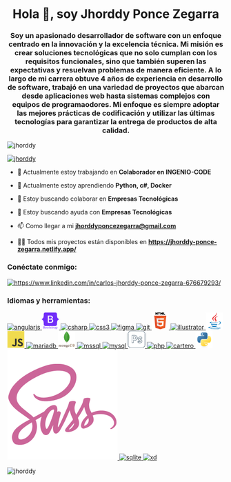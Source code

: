 <h1 align="center">Hola 👋, soy Jhorddy Ponce Zegarra</h1>
<h3 align="center">Soy un apasionado desarrollador de software con un enfoque centrado en la innovación y la excelencia técnica. Mi misión es crear soluciones tecnológicas que no solo cumplan con los requisitos funcionales, sino que también superen las expectativas y resuelvan problemas de manera eficiente. A lo largo de mi carrera obtuve 4 años de experiencia en desarrollo de software, trabajó en una variedad de proyectos que abarcan desde aplicaciones web hasta sistemas complejos con equipos de programaodores. Mi enfoque es siempre adoptar las mejores prácticas de codificación y utilizar las últimas tecnologías para garantizar la entrega de productos de alta calidad.</h3>

<p align="left"> <img src="https://komarev.com/ ghpvc/?username=jhorddy&label=Profile%20views&color=0e75b6&style=flat" alt="jhorddy" /> </p>

<p align="left"> <a href="https://github.com/ryo-ma /github-profile-tropic"><img src="https://github-profile-tropico.vercel.app/?username=jhorddy" alt="jhorddy" /></a> </p>

- 🔭 Actualmente estoy trabajando en **Colaborador en INGENIO-CODE**

- 🌱 Actualmente estoy aprendiendo **Python, c#, Docker**

- 👯 Estoy buscando colaborar en **Empresas Tecnológicas**

- 🤝 Estoy buscando ayuda con **Empresas Tecnológicas**

- 📫 Como llegar a mi **jhorddyponcezegarra@gmail.com**

- 👨‍💻 Todos mis proyectos están disponibles en **https://jhorddy-ponce-zegarra.netlify.app/**

<h3 align="left" >Conéctate conmigo:</h3>
<p align="left">
<a href="https://linkedin.com/in/https://www.linkedin.com/in/carlos-jhorddy-ponce- zegarra-676679293/" target="blank"><img align="center" src="https://raw.githubusercontent.com/rahuldkjain/github-profile-readme-generator/master/src/images/icons/Social /linked-in-alt.svg" alt="https://www.linkedin.com/in/carlos-jhorddy-ponce-zegarra-676679293/" height="30" width="40" /></a >
</p>

<h3 align="left">Idiomas y herramientas:</h3>
<p align="left"> <a href="https://angular.io" target="_blank" rel="noreferrer"> <img src="https://raw.githubusercontent.com/devicons/devicon /master/icons/angularjs/angularjs-original-wordmark.svg" alt="angularjs" width="40" height="40"/> </a> <a href="https://getbootstrap.com" target ="_blank" rel="noreferrer"> <img src="https://raw.githubusercontent.com/devicons/devicon/master/icons/bootstrap/bootstrap-plain-wordmark.svg" alt="bootstrap" width= "40" height="40"/> </a> <a href="https://www.w3schools.com/cs/" target="_blank" rel="noreferrer"> <img src="https: //raw.githubusercontent.com/devicons/devicon/master/icons/csharp/csharp-original.svg" alt="csharp" width="40" height="40"/> </a> <a href=" https://www.w3schools.com/css/" target="_blank" rel="noreferrer"> <img src="https://raw.githubusercontent.com/devicons/devicon/master/icons/css3/css3 -original-wordmark.svg" alt="css3" width="40" height="40"/> </a> <a href="https://www.figma.com/" target="_blank" rel ="noreferrer"> <img src="https://www.vectorlogo.zone/logos/figma/figma-icon.svg" alt="figma" width="40" height="40"/> </a > <a href="https://git-scm.com/" target="_blank" rel="noreferrer"> <img src="https://www.vectorlogo.zone/logos/git-scm/git -scm-icon.svg" alt="git" width="40" height="40"/> </a> <a href="https://www.w3.org/html/" target="_blank " rel="noreferrer"> <img src="https://raw.githubusercontent.com/devicons/devicon/master/icons/html5/html5-original-wordmark.svg" alt="html5" width="40" altura="40"/> </a> <a href="https://www.adobe.com/in/products/illustrator.html" target="_blank" rel="noreferrer"> <img src=" https://www.vectorlogo.zone/logos/adobe_illustrator/adobe_illustrator-icon.svg" alt="illustrator" width="40" height="40"/> </a> <a href="https:// www.java.com" target="_blank" rel="noreferrer"> <img src="https://raw.githubusercontent.com/devicons/devicon/master/icons/java/java-original.svg" alt="java" width="40" height="40"/> </a> <a href="https://developer.mozilla.org/en-US/docs/Web/JavaScript" target= "_blank" rel="noreferrer"> <img src="https://raw.githubusercontent.com/devicons/devicon/master/icons/javascript/javascript-original.svg" alt="javascript" width="40" altura="40"/> </a> <a href="https://mariadb.org/" target="_blank" rel="noreferrer"> <img src="https://www.vectorlogo.zone /logos/mariadb/mariadb-icon.svg" alt="mariadb" width="40" height="40"/> </a> <a href="https://www.mongodb.com/" target= "_blank" rel="noreferrer"> <img src="https://raw.githubusercontent.com/devicons/devicon/master/icons/mongodb/mongodb-original-wordmark.svg" alt="mongodb" width=" 40" altura="40"/> </a> <a href="https://www.microsoft.com/en-us/sql-server" target="_blank" rel="noreferrer"> <img src ="https://www.svgrepo.com/show/303229/microsoft-sql-server-logo.svg" alt="mssql" width="40" height="40"/> </a> <a href ="https://www.mysql.com/" target="_blank" rel="noreferrer"> <img src="https://raw.githubusercontent.com/devicons/devicon/master/icons/mysql/mysql -original-wordmark.svg" alt="mysql" width="40" height="40"/> </a> <a href="https://www.photoshop.com/en" target="_blank" rel="noreferrer"> <img src="https://raw.githubusercontent.com/devicons/devicon/master/icons/photoshop/photoshop-line.svg" alt="photoshop" width="40" height=" 40"/> </a> <a href="https://www.php.net" target="_blank" rel="noreferrer"> <img src="https://raw.githubusercontent.com/devicons /devicon/master/icons/php/php-original.svg" alt="php" width="40" height="40"/> </a> <a href="https://postman.com" objetivo ="_blank" rel="noreferrer"> <img src="https://www.vectorlogo.zone/logos/getpostman/getpostman-icon.svg" alt="cartero" width="40" height="40" /> </a> <a href="https://www.python.org" target="_blank" rel="noreferrer"> <img src="https://raw.githubusercontent.com/devicons/devicon/master/icons/python/python-original.svg" alt="python" width="40" height="40"/> </a> <a href="https://sass- lang.com" target="_blank" rel="noreferrer"> <img src="https://raw.githubusercontent.com/devicons/devicon/master/icons/sass/sass-original.svg" alt="sass " ancho="40" alto="40"/> </a> <a href="https://www.sqlite.org/" target="_blank" rel="noreferrer"> <img src="https ://www.vectorlogo.zone/logos/sqlite/sqlite-icon.svg" alt="sqlite" width="40" height="40"/> </a> <a href="https://www .adobe.com/products/xd.html" target="_blank" rel="noreferrer"> <img src="https://cdn.worldvectorlogo.com/logos/adobe-xd.svg" alt="xd" ancho="40" alto="40"/> </a> </p>

<p><img align="center" src="https://github-readme-stats.vercel.app/api/top-langs?username=jhorddy&show_icons=true&locale=en&layout=compact" alt="jhorddy" /> </p>
